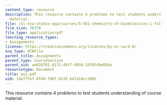 ```yaml
---
content_type: resource
description: This resource contains 4 problems to test students understanding of course
  material.
file: /ol-ocw-studio-app/courses/5-451-chemistry-of-biomolecules-i-fall-2005/14e777ef0fd0f86fb535b47e24cc3882_ps2.pdf
file_size: 76378
file_type: application/pdf
learning_resource_types:
- Assignments
license: https://creativecommons.org/licenses/by-nc-sa/4.0/
ocw_type: OCWFile
parent_title: Assignments
parent_type: CourseSection
parent_uid: ae024781-d172-4bff-9854-15f8fdbe026e
resourcetype: Document
title: ps2.pdf
uid: 14e777ef-0fd0-f86f-b535-b47e24cc3882
---
```

This resource contains 4 problems to test students understanding of course material.